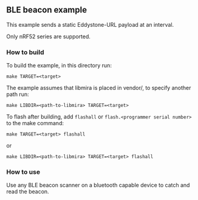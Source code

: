 ## BLE beacon example
This example sends a static Eddystone-URL payload at an interval.

Only nRF52 series are supported.

### How to build
To build the example, in this directory run:  
```
make TARGET=<target>
```
The example assumes that libmira is placed in vendor/, to specify another path run:
```
make LIBDIR=<path-to-libmira> TARGET=<target>
```

To flash after building, add `flashall` or `flash.<programmer serial number>` to the make command:
```
make TARGET=<target> flashall
``````
or
```
make LIBDIR=<path-to-libmira> TARGET=<target> flashall
```

### How to use
Use any BLE beacon scanner on a bluetooth capable device to catch and read the beacon.